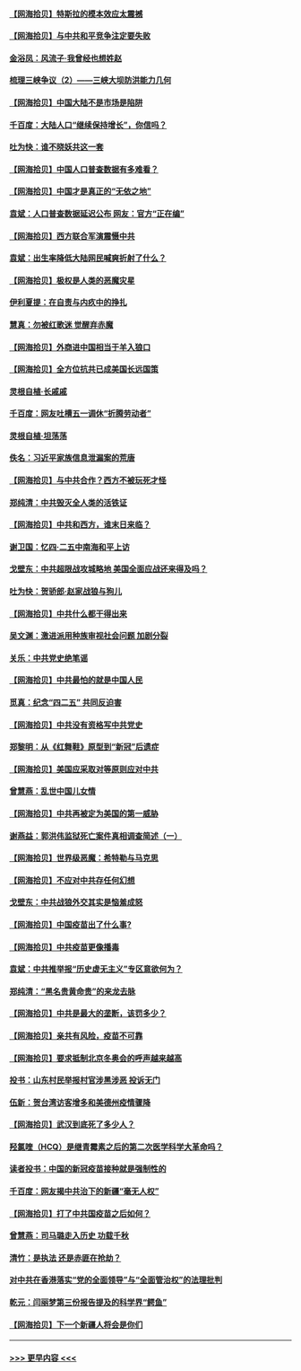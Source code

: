 #### [【网海拾贝】特斯拉的模本效应太震撼](../pages/nsc993/n12925626.md?t=05081301) 
#### [【网海拾贝】与中共和平竞争注定要失败](../pages/nsc993/n12923326.md?t=05081301) 
#### [金浴凤：风流子‧我曾经也想姓赵](../pages/nsc993/n12920911.md?t=05081301) 
#### [梳理三峡争议（2）——三峡大坝防洪能力几何](../pages/nsc993/n12920173.md?t=05081301) 
#### [【网海拾贝】中国大陆不是市场是陷阱](../pages/nsc993/n12920143.md?t=05081301) 
#### [千百度：大陆人口“继续保持增长”，你信吗？](../pages/nsc993/n12918946.md?t=05081301) 
#### [吐为快：谁不晓妖共这一套](../pages/nsc993/n12918941.md?t=05081301) 
#### [【网海拾贝】中国人口普查数据有多难看？](../pages/nsc993/n12917822.md?t=05081301) 
#### [【网海拾贝】中国才是真正的“无依之地”](../pages/nsc993/n12915845.md?t=05081301) 
#### [袁斌：人口普查数据延迟公布 网友：官方“正在编”](../pages/nsc993/n12915748.md?t=05081301) 
#### [【网海拾贝】西方联合军演震慑中共](../pages/nsc993/n12913466.md?t=05081301) 
#### [袁斌：出生率降低大陆网民喊爽折射了什么？](../pages/nsc993/n12913365.md?t=05081301) 
#### [【网海拾贝】极权是人类的恶魔灾星](../pages/nsc993/n12910697.md?t=05081301) 
#### [伊利夏提：在自责与内疚中的挣扎](../pages/nsc993/n12910493.md?t=05081301) 
#### [慧真：勿被红歌迷 觉醒弃赤魔](../pages/nsc993/n12910485.md?t=05081301) 
#### [【网海拾贝】外商进中国相当于羊入狼口](../pages/nsc993/n12908274.md?t=05081301) 
#### [【网海拾贝】全方位抗共已成美国长远国策](../pages/nsc993/n12906878.md?t=05081301) 
#### [灵根自植‧长戚戚](../pages/nsc993/n12905585.md?t=05081301) 
#### [千百度：网友吐槽五一调休“折腾劳动者”](../pages/nsc993/n12905934.md?t=05081301) 
#### [灵根自植‧坦荡荡](../pages/nsc993/n12905562.md?t=05081301) 
#### [佚名：习近平家族信息泄漏案的荒唐](../pages/nsc993/n12904705.md?t=05081301) 
#### [【网海拾贝】与中共合作？西方不被玩死才怪](../pages/nsc993/n12903873.md?t=05081301) 
#### [郑纯清：中共毁灭全人类的活铁证](../pages/nsc993/n12903785.md?t=05081301) 
#### [【网海拾贝】中共和西方，谁末日来临？](../pages/nsc993/n12903482.md?t=05081301) 
#### [谢卫国：忆四‧二五中南海和平上访](../pages/nsc993/n12902192.md?t=05081301) 
#### [戈壁东：中共超限战攻城略地 美国全面应战还来得及吗？](../pages/nsc993/n12902297.md?t=05081301) 
#### [吐为快：贺骄郎‧赵家战狼与狗儿](../pages/nsc993/n12902280.md?t=05081301) 
#### [【网海拾贝】中共什么都干得出来](../pages/nsc993/n12897500.md?t=05081301) 
#### [吴文渊：激进派用种族审视社会问题 加剧分裂](../pages/nsc993/n12893881.md?t=05081301) 
#### [关乐：中共党史绝笔谣](../pages/nsc993/n12897270.md?t=05081301) 
#### [【网海拾贝】中共最怕的就是中国人民](../pages/nsc993/n12894705.md?t=05081301) 
#### [觅真：纪念“四二五” 共同反迫害](../pages/nsc993/n12894553.md?t=05081301) 
#### [【网海拾贝】中共没有资格写中共党史](../pages/nsc993/n12892231.md?t=05081301) 
#### [郑黎明：从《红舞鞋》原型到“新冠”后遗症](../pages/nsc993/n12890469.md?t=05081301) 
#### [【网海拾贝】美国应采取对等原则应对中共](../pages/nsc993/n12889176.md?t=05081301) 
#### [曾慧燕：乱世中国儿女情](../pages/nsc993/n12887931.md?t=05081301) 
#### [【网海拾贝】中共再被定为美国的第一威胁](../pages/nsc993/n12887580.md?t=05081301) 
#### [谢燕益：郭洪伟监狱死亡案件真相调查简述（一）](../pages/nsc993/n12885648.md?t=05081301) 
#### [【网海拾贝】世界级恶魔：希特勒与马克思](../pages/nsc993/n12884062.md?t=05081301) 
#### [【网海拾贝】不应对中共存任何幻想](../pages/nsc993/n12881460.md?t=05081301) 
#### [戈壁东：中共战狼外交其实是恼羞成怒](../pages/nsc993/n12880392.md?t=05081301) 
#### [【网海拾贝】中国疫苗出了什么事?](../pages/nsc993/n12879124.md?t=05081301) 
#### [【网海拾贝】中共疫苗更像播毒](../pages/nsc993/n12876631.md?t=05081301) 
#### [袁斌：中共推举报“历史虚无主义”专区意欲何为？](../pages/nsc993/n12876530.md?t=05081301) 
#### [郑纯清：“黑名贵黄命贵”的来龙去脉](../pages/nsc993/n12875589.md?t=05081301) 
#### [【网海拾贝】中共是最大的垄断，该罚多少？](../pages/nsc993/n12874006.md?t=05081301) 
#### [【网海拾贝】亲共有风险，疫苗不可靠](../pages/nsc993/n12872224.md?t=05081301) 
#### [【网海拾贝】要求抵制北京冬奥会的呼声越来越高](../pages/nsc993/n12868962.md?t=05081301) 
#### [投书：山东村民举报村官涉黑涉恶 投诉无门](../pages/nsc993/n12869726.md?t=05081301) 
#### [伍新：贺台湾访客增多和美德州疫情骤降](../pages/nsc993/n12865651.md?t=05081301) 
#### [【网海拾贝】武汉到底死了多少人？](../pages/nsc993/n12863707.md?t=05081301) 
#### [羟氯喹（HCQ）是继青霉素之后的第二次医学科学大革命吗？](../pages/nsc993/n12638564.md?t=05081301) 
#### [读者投书：中国的新冠疫苗接种就是强制性的](../pages/nsc993/n12859932.md?t=05081301) 
#### [千百度：网友揭中共治下的新疆“毫无人权”](../pages/nsc993/n12858385.md?t=05081301) 
#### [【网海拾贝】打了中共国疫苗之后如何？](../pages/nsc993/n12857866.md?t=05081301) 
#### [曾慧燕：司马璐走入历史 功载千秋](../pages/nsc993/n12856996.md?t=05081301) 
#### [清竹：是执法 还是赤匪在抢劫？](../pages/nsc993/n12856952.md?t=05081301) 
#### [对中共在香港落实“党的全面领导”与“全面管治权”的法理批判](../pages/nsc993/n12856929.md?t=05081301) 
#### [乾元：闫丽梦第三份报告提及的科学界“鳄鱼”](../pages/nsc993/n12855985.md?t=05081301) 
#### [【网海拾贝】下一个新疆人将会是你们](../pages/nsc993/n12855864.md?t=05081301) 

----
#### [ >>> 更早内容 <<< ](../indexes/nsc993-earlier.md)
